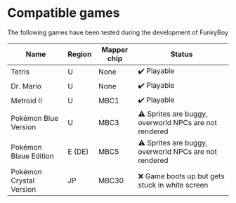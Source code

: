 # Compatible games

The following games have been tested during the development of FunkyBoy

|Name|Region|Mapper chip|Status|
|----|------|-----------|------|
|Tetris|U|None|:heavy_check_mark: Playable|
|Dr. Mario|U|None|:heavy_check_mark: Playable|
|Metroid II|U|MBC1|:heavy_check_mark: Playable|
|Pokémon Blue Version|U|MBC3|:warning: Sprites are buggy, overworld NPCs are not rendered|
|Pokémon Blaue Edition|E (DE)|MBC5|:warning: Sprites are buggy, overworld NPCs are not rendered|
|Pokémon Crystal Version|JP|MBC30|:x: Game boots up but gets stuck in white screen|
